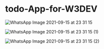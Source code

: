 # todo-App-for-W3DEV
![WhatsApp Image 2021-09-15 at 23 31 15](https://user-images.githubusercontent.com/67161169/133485794-66930db2-fe77-4c1a-b839-c1347995294d.jpg)

![WhatsApp Image 2021-09-15 at 23 31 15 (1)](https://user-images.githubusercontent.com/67161169/133485842-adc5e993-3b12-4e44-8279-19617e67b2ff.jpg)

![WhatsApp Image 2021-09-15 at 23 31 15 (2)](https://user-images.githubusercontent.com/67161169/133485877-5402b7e4-be3d-4feb-8a0a-47692d6048f4.jpg)
